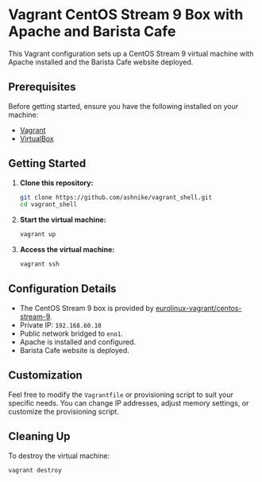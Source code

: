 # Vagrant CentOS Stream 9 Box with Apache and Barista Cafe

This Vagrant configuration sets up a CentOS Stream 9 virtual machine with Apache installed and the Barista Cafe website deployed.

## Prerequisites

Before getting started, ensure you have the following installed on your machine:

- [Vagrant](https://www.vagrantup.com/)
- [VirtualBox](https://www.virtualbox.org/)

## Getting Started

1. **Clone this repository:**

    ```bash
    git clone https://github.com/ashnike/vagrant_shell.git
    cd vagrant_shell
    ```

2. **Start the virtual machine:**

    ```bash
    vagrant up
    ```

3. **Access the virtual machine:**

    ```bash
    vagrant ssh
    ```

## Configuration Details

- The CentOS Stream 9 box is provided by [eurolinux-vagrant/centos-stream-9](https://app.vagrantup.com/eurolinux-vagrant/boxes/centos-stream-9).
- Private IP: `192.168.60.10`
- Public network bridged to `eno1`.
- Apache is installed and configured.
- Barista Cafe website is deployed.

## Customization

Feel free to modify the `Vagrantfile` or provisioning script to suit your specific needs. You can change IP addresses, adjust memory settings, or customize the provisioning script.

## Cleaning Up

To destroy the virtual machine:

```bash
vagrant destroy
